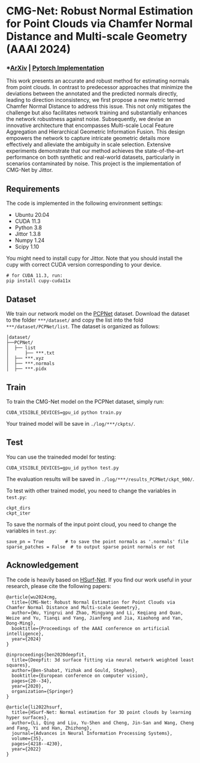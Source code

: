 # CMG-Net: Robust Normal Estimation for Point Clouds via Chamfer Normal Distance and Multi-scale Geometry (AAAI 2024)

### *[ArXiv](https://arxiv.org/abs/2312.09154) | [Pytorch Implementation](https://github.com/YingruiWoo/CMG-Net_Pytorch)

This work presents an accurate and robust method for estimating normals from point clouds. In contrast to predecessor approaches that minimize the deviations between the annotated and the predicted normals directly, leading to direction inconsistency, we first propose a new metric termed Chamfer Normal Distance to address this issue. This not only mitigates the challenge but also facilitates network training and substantially enhances the network robustness against noise. Subsequently, we devise an innovative architecture that encompasses Multi-scale Local Feature Aggregation and Hierarchical Geometric Information Fusion. This design empowers the network to capture intricate geometric details more effectively and alleviate the ambiguity in scale selection. Extensive experiments demonstrate that our method achieves the state-of-the-art performance on both synthetic and real-world datasets, particularly in scenarios contaminated by noise. This project is the implementation of CMG-Net by Jittor.

## Requirements
The code is implemented in the following environment settings:
- Ubuntu 20.04
- CUDA 11.3
- Python 3.8
- Jittor 1.3.8
- Numpy 1.24
- Scipy 1.10

You might need to install cupy for Jittor.
Note that you should install the cupy with correct CUDA version corresponding to your device.
```
# for CUDA 11.3, run: 
pip install cupy-cuda11x
```

## Dataset
We train our network model on the [PCPNet](http://geometry.cs.ucl.ac.uk/projects/2018/pcpnet/pclouds.zip) dataset.
Download the dataset to the folder `***/dataset/` and copy the list into the fold `***/dataset/PCPNet/list`. The dataset is organized as follows:
```
│dataset/
├──PCPNet/
│  ├── list
│      ├── ***.txt
│  ├── ***.xyz
│  ├── ***.normals
│  ├── ***.pidx
```

## Train
To train the CMG-Net model on the PCPNet dataset, simply run:
```
CUDA_VISIBLE_DEVICES=gpu_id python train.py
```
Your trained model will be save in `./log/***/ckpts/`.

## Test
You can use the traineded model for testing:
```
CUDA_VISIBLE_DEVICES=gpu_id python test.py
```
The evaluation results will be saved in `./log/***/results_PCPNet/ckpt_900/`.

To test with other trained model, you need to change the variables in `test.py`:
```
ckpt_dirs       
ckpt_iter
```
To save the normals of the input point cloud, you need to change the variables in `test.py`:
```
save_pn = True        # to save the point normals as '.normals' file
sparse_patches = False  # to output sparse point normals or not
```

## Acknowledgement
The code is heavily based on [HSurf-Net](https://github.com/LeoQLi/HSurf-Net).
If you find our work useful in your research, please cite the following papers:

```
@article{wu2024cmg,
  title={CMG-Net: Robust Normal Estimation for Point Clouds via Chamfer Normal Distance and Multi-scale Geometry},
  author={Wu, Yingrui and Zhao, Mingyang and Li, Keqiang and Quan, Weize and Yu, Tianqi and Yang, Jianfeng and Jia, Xiaohong and Yan, Dong-Ming},
  booktitle={Proceedings of the AAAI conference on artificial intelligence},
  year={2024}
}

@inproceedings{ben2020deepfit,
  title={Deepfit: 3d surface fitting via neural network weighted least squares},
  author={Ben-Shabat, Yizhak and Gould, Stephen},
  booktitle={European conference on computer vision},
  pages={20--34},
  year={2020},
  organization={Springer}
}

@article{li2022hsurf,
  title={HSurf-Net: Normal estimation for 3D point clouds by learning hyper surfaces},
  author={Li, Qing and Liu, Yu-Shen and Cheng, Jin-San and Wang, Cheng and Fang, Yi and Han, Zhizhong},
  journal={Advances in Neural Information Processing Systems},
  volume={35},
  pages={4218--4230},
  year={2022}
}
```